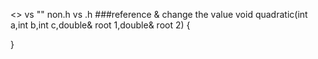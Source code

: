 <> vs ""
non.h vs .h
###reference
& change the value 
void quadratic(int a,int b,int c,double& root 1,double& root 2)
{

}


